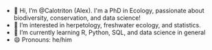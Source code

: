 - 👋 Hi, I’m @Calotriton (Alex). I'm a PhD in Ecology, passionate about biodiversity, conservation, and data science!
- 👀 I’m interested in herpetology, freshwater ecology, and statistics.
- 🌱 I’m currently learning R, Python, SQL, and data science in general
- 😄 Pronouns: he/him

<!---
Calotriton/Calotriton is a ✨ special ✨ repository because its `README.md` (this file) appears on your GitHub profile.
You can click the Preview link to take a look at your changes.
--->
